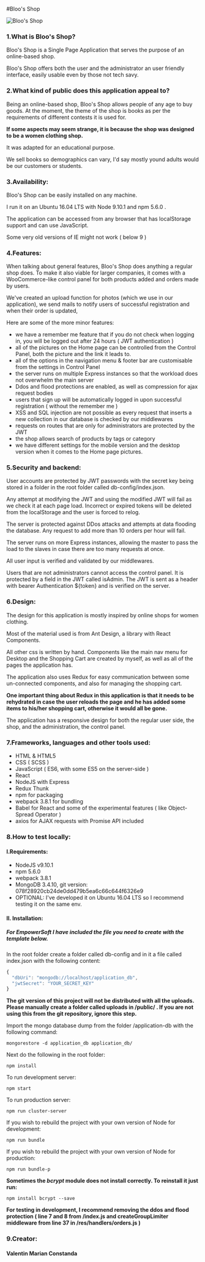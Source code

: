 #Bloo's Shop

![Bloo's Shop](https://i.imgur.com/pDebTe6.png)


<h3>1.What is Bloo's Shop?</h3>


<p>Bloo's Shop is a Single Page Application that serves the purpose of an online-based shop.</p>
<p>Bloo's Shop offers both the user and the administrator an user friendly interface, easily usable even by those not tech savy.</p>


<h3>2.What kind of public does this application appeal to?</h3>

<p>Being an online-based shop, Bloo's Shop allows people of any age to buy goods. At the moment, the theme of the shop is books as per the requirements of different contests it is used for.</p>

<b>If some aspects may seem strange, it is because the shop was designed to be a women clothing shop.</b>
<p>It was adapted for an educational purpose.</p>

<p>We sell books so demographics can vary, I'd say mostly yound adults would be our customers or students.</p>


<h3>3.Availability:</h3>

<p>Bloo's Shop can be easily installed on any machine.</p>
<p>I run it on an Ubuntu 16.04 LTS with Node 9.10.1 and npm 5.6.0 .</p>
<p>The application can be accessed from any browser that has localStorage support and can use JavaScript.</p>
<p>Some very old versions of IE might not work ( below 9 )</p>


<h3>4.Features:</h3>

<p>When talking about general features, Bloo's Shop does anything a regular shop does. To make it also viable for larger companies, it comes with a WooCommerce-like control panel for both products added and orders made by users.</p>
<p>We've created an upload function for photos (which we use in our application), we send mails to notify users of successful registration and when their order is updated, </p>
<p>Here are some of the more minor features:</p>
<ul>
<li>we have a remember me feature that if you do not check when logging in, you will be logged out after 24 hours ( JWT authentication )</li>
<li>all of the pictures on the Home page can be controlled from the Control Panel, both the picture and the link it leads to.</li>
<li>all of the options in the navigation menu & footer bar are customisable from the settings in Control Panel</li>
<li>the server runs on multiple Express instances so that the workload does not overwhelm the main server</li>
<li>Ddos and flood protections are enabled, as well as compression for ajax request bodies</li>
<li>users that sign up will be automatically logged in upon successful registration ( without the remember me )</li>
<li>XSS and SQL injection are not possible as every request that inserts a new collection in our database is checked by our middlewares</li>
<li>requests on routes that are only for administrators are protected by the JWT</li>
<li>the shop allows search of products by tags or category</li>
<li>we have different settings for the mobile version and the desktop version when it comes to the Home page pictures.</li>
</ul>

<h3>5.Security and backend:</h3>

<p>User accounts are protected by JWT passwords with the secret key being stored in a folder in the root folder called db-config/index.json.</p>
<p>Any attempt at modifying the JWT and using the modified JWT will fail as we check it at each page load. Incorrect or expired tokens will be deleted from the localStorage and the user is forced to relog.</p>
<p>The server is protected against DDos attacks and attempts at data flooding the database. Any request to add more than 10 orders per hour will fail.</p>
<p>The server runs on more Express instances, allowing the master to pass the load to the slaves in case there are too many requests at once.</p>
<p>All user input is verified and validated by our middlewares.</p>
<p>Users that are not administrators cannot access the control panel. It is protected by a field in the JWT called isAdmin. The JWT is sent as a header with bearer Authentication ${token} and is verified on the server.</p>

<h3>6.Design:</h3>

<p>The design for this application is mostly inspired by online shops for women clothing.</p>
<p>Most of the material used is from Ant Design, a library with React Components.</p>
<p>All other css is written by hand. Components like the main nav menu for Desktop and the Shopping Cart are created by myself, as well as all of the pages the application has.</p>
<p>The application also uses Redux for easy communication between some un-connected components, and also for managing the shopping cart.</p>
<b>One important thing about Redux in this application is that it needs to be rehydrated in case the user reloads the page and he has added some items to his/her shopping cart, otherwise it would all be gone.</b>
<p>The application has a responsive design for both the regular user side, the shop, and the administration, the control panel.</p>

<h3>7.Frameworks, languages and other tools used:</h3>

<ul>
<li>HTML & HTML5</li>
<li>CSS ( SCSS )</li>
<li>JavaScript ( ES6, with some ES5 on the server-side )</li>
<li>React</li>
<li>NodeJS with Express</li>
<li>Redux Thunk</li>
<li>npm for packaging</li>
<li>webpack 3.8.1 for bundling</li>
<li>Babel for React and some of the experimental features ( like Object-Spread Operator )</li>
<li>axios for AJAX requests with Promise API included</li>
</ul>

<h3>8.How to test locally:</h3>

<h4>I.Requirements:</h4>
<ul>
<li>NodeJS v9.10.1</li>
<li>npm 5.6.0</li>
<li>webpack 3.8.1</li>
<li>MongoDB 3.4.10, git version: 078f28920cb24de0dd479b5ea6c66c644f6326e9</li>
<li>OPTIONAL: I've developed it on Ubuntu 16.04 LTS so I recommend testing it on the same env.</li>
</ul>

<h4>II. Installation:</h4>


<h5>For EmpowerSoft I have included the file you need to create with the template below.</h5>

<p>In the root folder create a folder called db-config and in it a file called index.json with the following content:</p>

```javascript
{
  "dbUri": "mongodb://localhost/application_db",
  "jwtSecret": "YOUR_SECRET_KEY"
}
```

<p><b>The git version of this project will not be distributed with all the uploads. Please manually create a folder called uploads in /public/ . If you are not using this from the git repository, ignore this step.</b></p>

<p>Import the mongo database dump from the folder /application-db with the following command: </p>

```shell
mongorestore -d application_db application_db/
```

<p>Next do the following in the root folder:</p>

```shell
npm install
```

<p>To run development server: </p>

```shell
npm start
```

<p>To run production server:</p>

```shell
npm run cluster-server
```

<p>If you wish to rebuild the project with your own version of Node for development:</p>

```shell
npm run bundle
```

<p>If you wish to rebuild the project with your own version of Node for production:</p>

```shell
npm run bundle-p
```

<b>Sometimes the <i>bcrypt</i> module does not install correctly. To reinstall it just run:</b>

```shell
npm install bcrypt --save
```
<p>
<b>For testing in development, I recommend removing the ddos and flood protection ( line 7 and 8 from /index.js and createGroupLimiter middleware from line 37 in /res/handlers/orders.js )</b>
</p>

<h3>9.Creator:</h3>
<h4>Valentin Marian Constanda</h4>